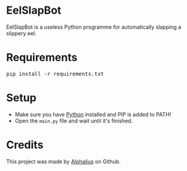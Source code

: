 # EelSlapBot
EelSlapBot is a useless Python programme for automatically slapping a slippery eel.

# Requirements
<pre>pip install -r requirements.txt</pre>

# Setup
 - Make sure you have [Python](https://www.python.org/downloads) installed and PIP is added to PATH!
 - Open the ```main.py``` file and wait until it's finished.

# Credits
This project was made by [Alphalius](https://www.github.com/Alphalius) on Github.
